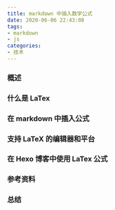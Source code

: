 ```yaml
---
title: markdown 中插入数学公式
date: 2020-06-06 22:43:08
tags:
- markdown
- js
categories:
- 技术
---
```


### 概述



### 什么是 LaTex



<!-- more -->



### 在 markdown 中插入公式



### 支持 LaTeX 的编辑器和平台



### 在 Hexo 博客中使用 LaTex 公式



### 参考资料



### 总结

